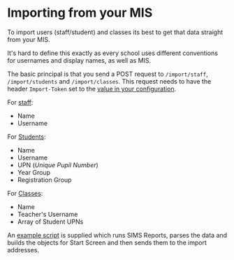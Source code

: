# Importing from your MIS

To import users (staff/student) and classes its best to get that data straight
from your MIS.

It's hard to define this exactly as every school uses different conventions for
usernames and display names, as well as MIS.

The basic principal is that you send a POST request to `/import/staff`,
`/import/students` and `/import/classes`. This request needs to have the header
`Import-Token` set to the
[value in your configuration](/admin/configuration#importKey).

For [staff](/data/staff):

- Name
- Username

For [Students](/data/students):

- Name
- Username
- UPN (_Unique Pupil Number_)
- Year Group
- Registration Group

For [Classes](/data/classes):

- Name
- Teacher's Username
- Array of Student UPNs

An
[example script](https://github.com/Longridge-High-School/start-screen/blob/main/scripts/export.ps1)
is supplied which runs SIMS Reports, parses the data and builds the objects for
Start Screen and then sends them to the import addresses.
